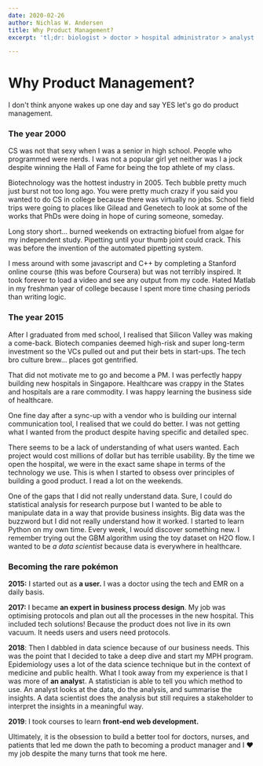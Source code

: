 ```yaml
---
date: 2020-02-26
author: Nichlas W. Andersen
title: Why Product Management?
excerpt: 'tl;dr: biologist > doctor > hospital administrator > analyst > product manager'

---
```

# Why Product Management?

I don't think anyone wakes up one day and say YES let's go do product management.

### The year 2000

CS was not that sexy when I was a senior in high school. People who programmed were nerds. I was not a popular girl yet neither was I a jock despite winning the Hall of Fame for being the top athlete of my class.

Biotechnology was the hottest industry in 2005. Tech bubble pretty much just burst not too long ago. You were pretty much crazy if you said you wanted to do CS in college because there was virtually no jobs. School field trips were going to places like Gilead and Genetech to look at some of the works that PhDs were doing in hope of curing someone, someday.

Long story short... burned weekends on extracting biofuel from algae for my independent study. Pipetting until your thumb joint could crack. This was before the invention of the automated pipetting system.

I mess around with some javascript and C++ by completing a Stanford online course (this was before Coursera) but was not terribly inspired. It took forever to load a video and see any output from my code. Hated Matlab in my freshman year of college because I spent more time chasing periods than writing logic.

### The year 2015

After I graduated from med school, I realised that Silicon Valley was making a come-back. Biotech companies deemed high-risk and super long-term investment so the VCs pulled out and put their bets in start-ups. The tech bro culture brew... places got gentrified.

That did not motivate me to go and become a PM. I was perfectly happy building new hospitals in Singapore. Healthcare was crappy in the States and hospitals are a rare commodity. I was happy learning the business side of healthcare.

One fine day after a sync-up with a vendor who is building our internal communication tool, I realised that we could do better. I was not getting what I wanted from the product despite having specific and detailed spec.

There seems to be a lack of understanding of what users wanted. Each project would cost millions of dollar but has terrible usability. By the time we open the hospital, we were in the exact same shape in terms of the technology we use. This is when I started to obsess over principles of building a good product. I read a lot on the weekends.

One of the gaps that I did not really understand data. Sure, I could do statistical analysis for research purpose but I wanted to be able to manipulate data in a way that provide business insights. Big data was the buzzword but I did not really understand how it worked. I started to learn Python on my own time. Every week, I would discover something new. I remember trying out the GBM algorithm using the toy dataset on H2O flow.  I wanted to be _a data scientist_ because data is everywhere in healthcare.

### Becoming the rare pokémon

**2015:** I started out as **a user.** I was a doctor using the tech and EMR on a daily basis.

**2017:** I became **an expert in business process design**. My job was optimising protocols and plan out all the processes in the new hospital. This included tech solutions! Because the product does not live in its own vacuum. It needs users and users need protocols.

**2018**: Then I dabbled in data science because of our business needs. This was the point that I decided to take a deep dive and start my MPH program. Epidemiology uses a lot of the data science technique but in the context of medicine and public health. What I took away from my experience is that I was more of **an analys**t. A statistician is able to tell you which method to use. An analyst looks at the data, do the analysis, and summarise the insights. A data scientist does the analysis but still requires a stakeholder to interpret the insights in a meaningful way.

**2019**: I took courses to learn **front-end web development.**

Ultimately, it is the obsession to build a better tool for doctors, nurses, and patients that led me down the path to becoming a product manager and I ❤️my job despite the many turns that took me here.